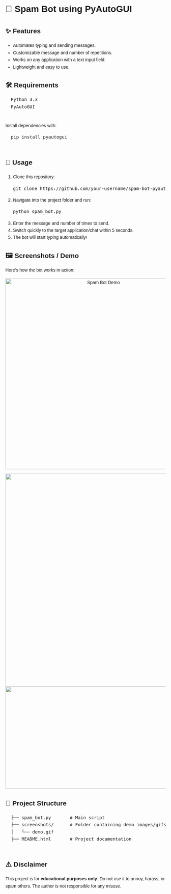 <!DOCTYPE html>
<html lang="en">
<head>
  <meta charset="UTF-8">
</head>
<body style="font-family: Arial, sans-serif; line-height: 1.6; margin: 20px;">

  <h1>🤖 Spam Bot using PyAutoGUI</h1>



  <h2>✨ Features</h2>
  <ul>
    <li>Automates typing and sending messages.</li>
    <li>Customizable message and number of repetitions.</li>
    <li>Works on any application with a text input field.</li>
    <li>Lightweight and easy to use.</li>
  </ul>

  <h2>🛠 Requirements</h2>
  <pre>
  Python 3.x
  PyAutoGUI
  </pre>
  <p>Install dependencies with:</p>
  <pre>
  pip install pyautogui
  </pre>

  <h2>🚀 Usage</h2>
  <ol>
    <li>Clone this repository:
      <pre>git clone https://github.com/your-username/spam-bot-pyautogui.git</pre>
    </li>
    <li>Navigate into the project folder and run:
      <pre>python spam_bot.py</pre>
    </li>
    <li>Enter the message and number of times to send.</li>
    <li>Switch quickly to the target application/chat within 5 seconds.</li>
    <li>The bot will start typing automatically!</li>
  </ol>

  <h2>🖼 Screenshots / Demo</h2>
  <p>Here’s how the bot works in action:</p>
  <p align="center">
    <!-- Replace with your actual screenshot or gif link -->
    <img src="screenshots/demo.gif" alt="Spam Bot Demo" width="600">
  </p>
  <p align="center">
   <img width="1493" height="668" alt="image" src="https://github.com/user-attachments/assets/e7bee558-d87d-40da-a933-4ad79e717f7b" />
   <img width="1578" height="322" alt="image" src="https://github.com/user-attachments/assets/be4ad555-320a-45b4-be0c-cbc92bd13300" />
  </p>

  <h2>📂 Project Structure</h2>
  <pre>
  ├── spam_bot.py       # Main script
  ├── screenshots/      # Folder containing demo images/gifs
  │   └── demo.gif
  ├── README.html       # Project documentation
  </pre>

  <h2>⚠️ Disclaimer</h2>
  <p>
    This project is for <strong>educational purposes only</strong>.  
    Do not use it to annoy, harass, or spam others. The author is not responsible for any misuse.
  </p>

</body>
</html>
